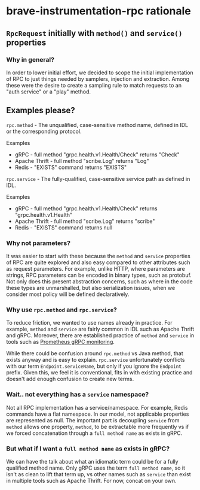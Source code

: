 # brave-instrumentation-rpc rationale

## `RpcRequest` initially with `method()` and `service()` properties

### Why in general?
In order to lower initial effort, we decided to scope the initial
implementation of RPC to just things needed by samplers, injection and
extraction. Among these were the desire to create a sampling rule to match
requests to an "auth service" or a "play" method.

## Examples please?
`rpc.method` - The unqualified, case-sensitive method name, defined in IDL or
the corresponding protocol.

Examples
* gRPC - full method "grpc.health.v1.Health/Check" returns "Check"
* Apache Thrift - full method "scribe.Log" returns "Log"
* Redis - "EXISTS" command returns "EXISTS"

`rpc.service` - The fully-qualified, case-sensitive service path as defined in IDL.

Examples
* gRPC - full method "grpc.health.v1.Health/Check" returns "grpc.health.v1.Health"
* Apache Thrift - full method "scribe.Log" returns "scribe"
* Redis - "EXISTS" command returns null

### Why not parameters?
It was easier to start with these because the `method` and `service` properties
of RPC are quite explored and also easy compared to other attributes such as
request parameters. For example, unlike HTTP, where parameters are strings, RPC
parameters can be encoded in binary types, such as protobuf. Not only does this
present abstraction concerns, such as where in the code these types are
unmarshalled, but also serialization issues, when we consider most policy will
be defined declaratively.

### Why use `rpc.method` and `rpc.service`?
To reduce friction, we wanted to use names already in practice. For example,
`method` and `service` are fairly common in IDL such as Apache Thrift and gRPC.
Moreover, there are established practice of `method` and `service` in tools
such as [Prometheus gRPC monitoring](https://github.com/grpc-ecosystem/go-grpc-prometheus#labels).

While there could be confusion around `rpc.method` vs Java method, that exists
anyway and is easy to explain. `rpc.service` unfortunately conflicts with our
term `Endpoint.serviceName`, but only if you ignore the `Endpoint` prefix.
Given this, we feel it is conventional, fits in with existing practice and
doesn't add enough confusion to create new terms.

### Wait.. not everything has a `service` namespace?

Not all RPC implementation has a service/namespace. For example, Redis commands
have a flat namespace. In our model, not applicable properties are represented
as null. The important part is decoupling `service` from `method` allows one
property, `method`, to be extractable more frequently vs if we forced
concatenation through a `full method name` as exists in gRPC.

### But what if I want a `full method name` as exists in gRPC?

We can have the talk about what an idiomatic term could be for a fully
qualified method name. Only gRPC uses the term `full method name`, so it isn't
as clean to lift that term up, vs other names such as `service` than exist in
multiple tools such as Apache Thrift. For now, concat on your own.
